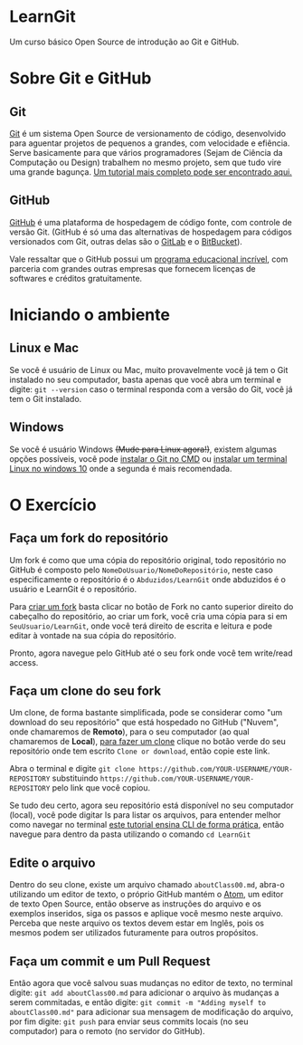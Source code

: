 # LearnGit
Um curso básico Open Source de introdução ao Git e GitHub.

# Sobre Git e GitHub

## Git
[Git](https://git-scm.com/) é um sistema Open Source de versionamento de código, desenvolvido para aguentar projetos de pequenos a grandes, com velocidade e efiência. Serve basicamente para que vários programadores (Sejam de Ciência da Computação ou Design) trabalhem no mesmo projeto, sem que tudo vire uma grande bagunça. [Um tutorial mais completo pode ser encontrado aqui.](https://try.github.io/levels/1/challenges/1)

## GitHub
[GitHub](https://github.com/) é uma plataforma de hospedagem de código fonte, com controle de versão Git. (GitHub é só uma das alternativas de hospedagem para códigos versionados com Git, outras delas são o [GitLab](https://gitlab.com/) e o [BitBucket](https://bitbucket.org/)).

Vale ressaltar que o GitHub possui um [programa educacional incrível](https://education.github.com/pack), com parceria com grandes outras empresas que fornecem licenças de softwares e créditos gratuitamente.


# Iniciando o ambiente

## Linux e Mac
Se você é usuário de Linux ou Mac, muito provavelmente você já tem o Git instalado no seu computador, basta apenas que você abra um terminal e digite: `git --version` caso o terminal responda com a versão do Git, você já tem o Git instalado.

## Windows
Se você é usuário Windows ~~(Mude para Linux agora!)~~, existem algumas opções possíveis, você pode [instalar o Git no CMD](https://git-scm.com/download/win) ou [instalar um terminal Linux no windows 10](https://docs.microsoft.com/en-us/windows/wsl/install-win10) onde a segunda é mais recomendada.

# O Exercício

## Faça um fork do repositório
Um fork é como que uma cópia do repositório original, todo repositório no GitHub é composto pelo `NomeDoUsuario/NomeDoRepositório`, neste caso especificamente o repositório é o `Abduzidos/LearnGit` onde abduzidos é o usuário e LearnGit é o repositório.

Para [criar um fork](https://guides.github.com/activities/forking/) basta clicar no botão de Fork no canto superior direito do cabeçalho do repositório, ao criar um fork, você cria uma cópia para si em `SeuUsuario/LearnGit`, onde você terá direito de escrita e leitura e pode editar à vontade na sua cópia do repositório.

Pronto, agora navegue pelo GitHub até o seu fork onde você tem write/read access.

## Faça um clone do seu fork
Um clone, de forma bastante simplificada, pode se considerar como "um download do seu repositório" que está hospedado no GitHub ("Nuvem", onde chamaremos de **Remoto**), para o seu computador (ao qual chamaremos de **Local**), [para fazer um clone](https://help.github.com/articles/cloning-a-repository/) clique no botão verde do seu repositório onde tem escrito `Clone or download`, então copie este link.

Abra o terminal e digite `git clone https://github.com/YOUR-USERNAME/YOUR-REPOSITORY` substituindo ` https://github.com/YOUR-USERNAME/YOUR-REPOSITORY ` pelo link que você copiou.

Se tudo deu certo, agora seu repositório está disponível no seu computador (local), você pode digitar ls para listar os arquivos, para entender melhor como navegar no terminal [este tutorial ensina CLI de forma prática](http://rik.smith-unna.com/command_line_bootcamp/?id=jxxppxvp5ek), então navegue para dentro da pasta utilizando o comando `cd LearnGit`

## Edite o arquivo
Dentro do seu clone, existe um arquivo chamado `aboutClass00.md`, abra-o utilizando um editor de texto, o próprio GitHub mantém o [Atom](https://atom.io/), um editor de texto Open Source, então observe as instruções do arquivo e os exemplos inseridos, siga os passos e aplique você mesmo neste arquivo. Perceba que neste arquivo os textos devem estar em Inglês, pois os mesmos podem ser utilizados futuramente para outros propósitos. 

## Faça um commit e um Pull Request
Então agora que você salvou suas mudanças no editor de texto, no terminal digite: `git add aboutClass00.md` para adicionar o arquivo às mudanças a serem commitadas, e então digite: `git commit -m "Adding myself to aboutClass00.md"` para adicionar sua mensagem de modificação do arquivo, por fim digite: `git push` para enviar seus commits locais (no seu computador) para o remoto (no servidor do GitHub).
